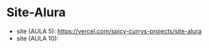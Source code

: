 # Site-Alura
- site (AULA 5): https://vercel.com/spicy-currys-projects/site-alura
- site (AULA 10): 
